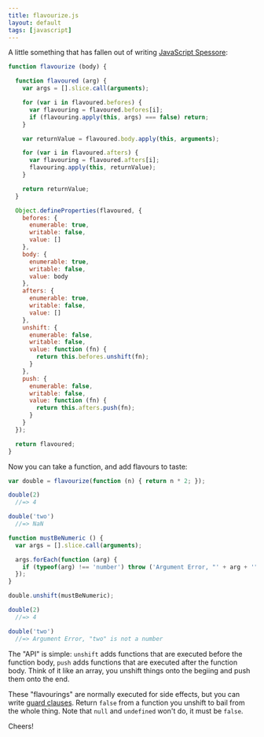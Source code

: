 ```yaml
---
title: flavourize.js
layout: default
tags: [javascript]
---
```


A little something that has fallen out of writing [JavaScript Spessore][js]:

[js]: https://leanpub.com/javascript-spessore

```javascript
function flavourize (body) {

  function flavoured (arg) {
    var args = [].slice.call(arguments);

    for (var i in flavoured.befores) {
      var flavouring = flavoured.befores[i];
      if (flavouring.apply(this, args) === false) return;
    }

    var returnValue = flavoured.body.apply(this, arguments);

    for (var i in flavoured.afters) {
      var flavouring = flavoured.afters[i];
      flavouring.apply(this, returnValue);
    }

    return returnValue;
  }

  Object.defineProperties(flavoured, {
    befores: {
      enumerable: true,
      writable: false,
      value: []
    },
    body: {
      enumerable: true,
      writable: false,
      value: body
    },
    afters: {
      enumerable: true,
      writable: false,
      value: []
    },
    unshift: {
      enumerable: false,
      writable: false,
      value: function (fn) {
        return this.befores.unshift(fn);
      }
    },
    push: {
      enumerable: false,
      writable: false,
      value: function (fn) {
        return this.afters.push(fn);
      }
    }
  });

  return flavoured;
}
```

Now you can take a function, and add flavours to taste:

```javascript
var double = flavourize(function (n) { return n * 2; });

double(2)
  //=> 4

double('two')
  //=> NaN

function mustBeNumeric () {
  var args = [].slice.call(arguments);

  args.forEach(function (arg) {
    if (typeof(arg) !== 'number') throw ('Argument Error, "' + arg + '" is not a number');
  });
}

double.unshift(mustBeNumeric);

double(2)
  //=> 4

double('two')
  //=> Argument Error, "two" is not a number
```

The "API" is simple: `unshift` adds functions that are executed before the function body, `push` adds functions that are executed after the function body. Think of it like an array, you unshift things onto the begiing and push them onto the end.

These "flavourings" are normally executed for side effects, but you can write [guard clauses](http://c2.com/cgi/wiki?GuardClause). Return `false` from a function you unshift to bail from the whole thing. Note that `null` and `undefined` won't do, it must be `false`.

Cheers!